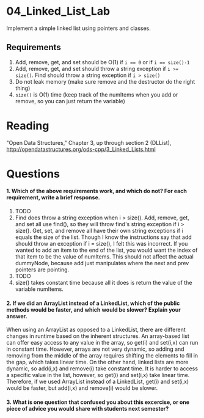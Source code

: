 04_Linked_List_Lab
==================

Implement a simple linked list using pointers and classes.

Requirements
------------

1. Add, remove, get, and set should be O(1) if `i == 0` or if `i == size()-1`
2. Add, remove, get, and set should throw a string exception if `i >= size()`. Find should throw a string exception if `i > size()`
3. Do not leak memory (make sure remove and the destructor do the right thing)
4. `size()` is O(1) time (keep track of the numItems when you add or remove, so you can just return the variable)

Reading
=======
"Open Data Structures," Chapter 3, up through section 2 (DLList), http://opendatastructures.org/ods-cpp/3_Linked_Lists.html

Questions
=========

#### 1. Which of the above requirements work, and which do not? For each requirement, write a brief response.

1. TODO
2. Find does throw a string exception when i > size(). Add, remove, get, and set all use find(), so they will throw find's string exception if i > size().  Get, set, and remove all have their own string exceptions if i equals the size of the list. Though I know the instructions say that add should throw an exception if i = size(), I felt this was incorrect. If you wanted to add an item to the end of the list, you would want the index of that item to be the value of numItems.  This should not affect the actual dummyNode, because add just manipulates where the next and prev pointers are pointing.
3. TODO
4. size() takes constant time because all it does is return the value of the variable numItems.

#### 2. If we did an ArrayList instead of a LinkedList, which of the public methods would be faster, and which would be slower? Explain your answer.
When using an ArrayList as opposed to a LinkedList, there are different changes in runtime based on the inherent structures. An array-based list can offer easy access to any value in the array, so get(i) and set(i,x) can run in constant time. However, arrays are not very dynamic, so adding and removing from the middle of the array requires shifting the elements to fill in the gap, which takes linear time.  On the other hand, linked lists are more dynamic, so add(i,x) and remove(i) take constant time. It is harder to access a specific value in the list, however, so get(i) and set(i,x) take linear time. Therefore, if we used ArrayList instead of a LinkedList, get(i) and set(i,x) would be faster, but add(i,x) and remove(i) would be slower. 
#### 3. What is one question that confused you about this excercise, or one piece of advice you would share with students next semester?
